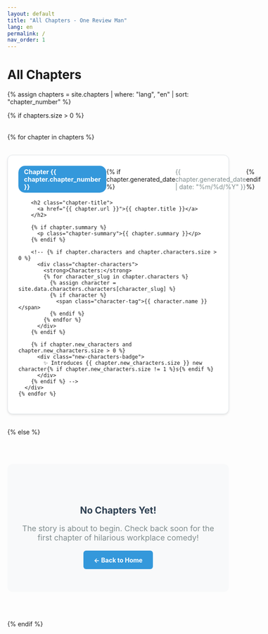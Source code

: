 ```yaml
---
layout: default
title: "All Chapters - One Review Man"
lang: en
permalink: /
nav_order: 1
---
```


# All Chapters

{% assign chapters = site.chapters | where: "lang", "en" | sort: "chapter_number" %}

{% if chapters.size > 0 %}
  <div class="chapters-grid">
    {% for chapter in chapters %}
      <div class="chapter-card">
        <div class="chapter-header">
          <span class="chapter-number">Chapter {{ chapter.chapter_number }}</span>
          {% if chapter.generated_date %}
            <span class="chapter-date">{{ chapter.generated_date | date: "%m/%d/%Y" }}</span>
          {% endif %}
        </div>
        
        <h2 class="chapter-title">
          <a href="{{ chapter.url }}">{{ chapter.title }}</a>
        </h2>
        
        {% if chapter.summary %}
          <p class="chapter-summary">{{ chapter.summary }}</p>
        {% endif %}
        
        <!-- {% if chapter.characters and chapter.characters.size > 0 %}
          <div class="chapter-characters">
            <strong>Characters:</strong>
            {% for character_slug in chapter.characters %}
              {% assign character = site.data.characters.characters[character_slug] %}
              {% if character %}
                <span class="character-tag">{{ character.name }}</span>
              {% endif %}
            {% endfor %}
          </div>
        {% endif %}
        
        {% if chapter.new_characters and chapter.new_characters.size > 0 %}
          <div class="new-characters-badge">
            ✨ Introduces {{ chapter.new_characters.size }} new character{% if chapter.new_characters.size != 1 %}s{% endif %}
          </div>
        {% endif %} -->
      </div>
    {% endfor %}
  </div>
{% else %}
  <div class="no-chapters">
    <h2>No Chapters Yet!</h2>
    <p>The story is about to begin. Check back soon for the first chapter of hilarious workplace comedy!</p>
    <a href="/" class="back-home">← Back to Home</a>
  </div>
{% endif %}

<style>
.chapters-grid {
  display: grid;
  grid-template-columns: repeat(auto-fit, minmax(350px, 1fr));
  gap: 2rem;
  margin: 2rem 0;
}

.chapter-card {
  background: white;
  border: 1px solid #e1e5e9;
  border-radius: 12px;
  padding: 1.5rem;
  box-shadow: 0 2px 4px rgba(0,0,0,0.1);
  transition: transform 0.2s ease, box-shadow 0.2s ease;
}

.chapter-card:hover {
  transform: translateY(-3px);
  box-shadow: 0 6px 12px rgba(0,0,0,0.15);
}

.chapter-header {
  display: flex;
  justify-content: space-between;
  align-items: center;
  margin-bottom: 1rem;
}

.chapter-number {
  background-color: #3498db;
  color: white;
  padding: 0.3rem 0.8rem;
  border-radius: 15px;
  font-size: 0.9rem;
  font-weight: bold;
}

.chapter-date {
  color: #7f8c8d;
  font-size: 0.9rem;
}

.chapter-title {
  margin: 0 0 1rem 0;
  color: #2c3e50;
}

.chapter-title a {
  color: inherit;
  text-decoration: none;
}

.chapter-title a:hover {
  color: #3498db;
}

.chapter-summary {
  color: #5a6c7d;
  font-style: italic;
  line-height: 1.5;
  margin-bottom: 1rem;
}

.chapter-characters {
  margin-bottom: 1rem;
  font-size: 0.9rem;
}

.character-tag {
  background-color: #ecf0f1;
  color: #2c3e50;
  padding: 0.2rem 0.5rem;
  border-radius: 10px;
  font-size: 0.8rem;
  margin-right: 0.5rem;
  display: inline-block;
  margin-bottom: 0.3rem;
}

.new-characters-badge {
  background-color: #e8f5e8;
  color: #27ae60;
  padding: 0.5rem;
  border-radius: 6px;
  font-size: 0.9rem;
  text-align: center;
  border: 1px solid #d5f4e6;
}

.no-chapters {
  text-align: center;
  padding: 4rem 2rem;
  background-color: #f8f9fa;
  border-radius: 12px;
  margin: 2rem 0;
}

.no-chapters h2 {
  color: #2c3e50;
  margin-bottom: 1rem;
}

.no-chapters p {
  color: #7f8c8d;
  font-size: 1.1rem;
  margin-bottom: 2rem;
}

.back-home {
  background-color: #3498db;
  color: white;
  padding: 0.8rem 1.5rem;
  border-radius: 6px;
  text-decoration: none;
  font-weight: bold;
  transition: background-color 0.2s ease;
}

.back-home:hover {
  background-color: #2980b9;
  color: white;
  text-decoration: none;
}

.progress-section {
  background-color: #f8f9fa;
  padding: 2rem;
  border-radius: 12px;
  margin-top: 3rem;
}

.progress-stats {
  display: grid;
  grid-template-columns: repeat(3, 1fr);
  gap: 2rem;
  margin-bottom: 2rem;
  text-align: center;
}

.stat {
  display: flex;
  flex-direction: column;
  align-items: center;
}

.stat-number {
  font-size: 2.5rem;
  font-weight: bold;
  color: #3498db;
  line-height: 1;
}

.stat-label {
  color: #7f8c8d;
  font-size: 0.9rem;
  margin-top: 0.5rem;
}

.progress-bar {
  width: 100%;
  height: 12px;
  background-color: #e1e5e9;
  border-radius: 6px;
  overflow: hidden;
}

.progress-fill {
  height: 100%;
  background: linear-gradient(90deg, #3498db 0%, #2ecc71 100%);
  transition: width 0.3s ease;
}

@media (max-width: 768px) {
  .chapters-grid {
    grid-template-columns: 1fr;
  }
  
  .progress-stats {
    grid-template-columns: 1fr;
    gap: 1rem;
  }
}
</style> 
